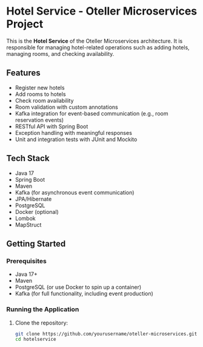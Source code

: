 # Hotel Service - Oteller Microservices Project

This is the **Hotel Service** of the Oteller Microservices architecture. It is responsible for managing hotel-related operations such as adding hotels, managing rooms, and checking availability.

## Features

- Register new hotels
- Add rooms to hotels
- Check room availability
- Room validation with custom annotations
- Kafka integration for event-based communication (e.g., room reservation events)
- RESTful API with Spring Boot
- Exception handling with meaningful responses
- Unit and integration tests with JUnit and Mockito

## Tech Stack

- Java 17
- Spring Boot
- Maven
- Kafka (for asynchronous event communication)
- JPA/Hibernate
- PostgreSQL
- Docker (optional)
- Lombok
- MapStruct

## Getting Started

### Prerequisites

- Java 17+
- Maven
- PostgreSQL (or use Docker to spin up a container)
- Kafka (for full functionality, including event production)

### Running the Application

1. Clone the repository:
   ```bash
   git clone https://github.com/yourusername/oteller-microservices.git
   cd hotelservice
